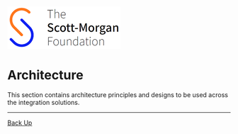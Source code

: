 ![smf-logo](../../images/smf-logo.png)
# Architecture

This section contains architecture principles and designs to be used  across the integration solutions.

<hr>

[Back Up](../readme.md)
